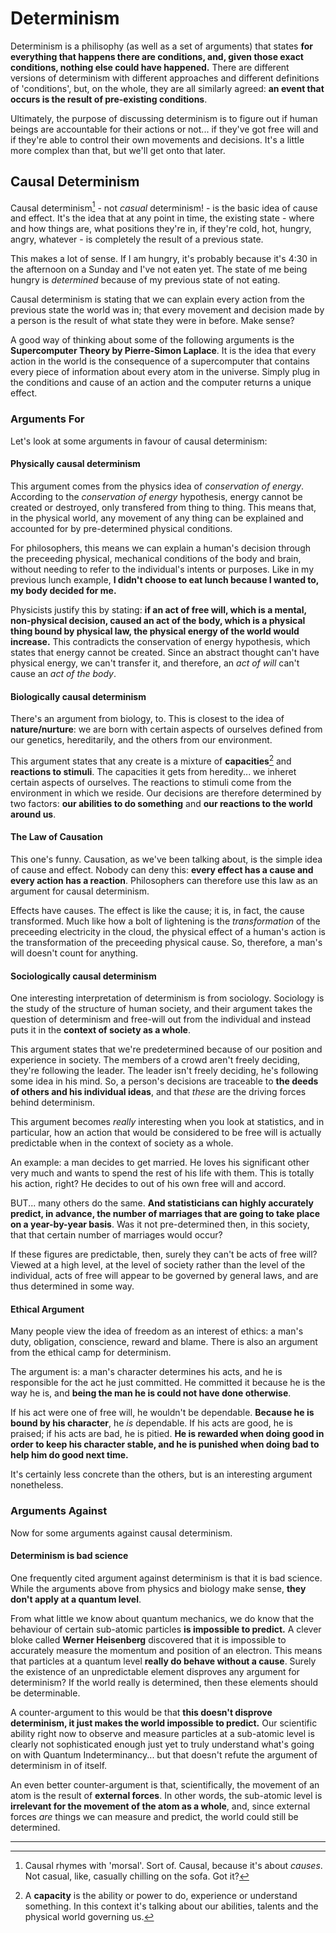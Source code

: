 # Determinism

Determinism is a philisophy (as well as a set of arguments) that states **for everything that happens there are conditions, and, given those exact conditions, nothing else could have happened.** There are different versions of determinism with different approaches and different definitions of 'conditions', but, on the whole, they are all similarly agreed: **an event that occurs is the result of pre-existing conditions**.

Ultimately, the purpose of discussing determinism is to figure out if human beings are accountable for their actions or not... if they've got free will and if they're able to control their own movements and decisions. It's a little more complex than that, but we'll get onto that later.

## Causal Determinism

Causal determinism[^1] - not _casual_ determinism! - is the basic idea of cause and effect. It's the idea that at any point in time, the existing state - where and how things are, what positions they're in, if they're cold, hot, hungry, angry, whatever - is completely the result of a previous state.

This makes a lot of sense. If I am hungry, it's probably because it's 4:30 in the afternoon on a Sunday and I've not eaten yet. The state of me being hungry is _determined_ because of my previous state of not eating.

Causal determinism is stating that we can explain every action from the previous state the world was in; that every movement and decision made by a person is the result of what state they were in before. Make sense?

A good way of thinking about some of the following arguments is the **Supercomputer Theory by Pierre-Simon Laplace**. It is the idea that every action in the world is the consequence of a supercomputer that contains every piece of information about every atom in the universe. Simply plug in the conditions and cause of an action and the computer returns a unique effect.

### Arguments For

Let's look at some arguments in favour of causal determinism:

#### Physically causal determinism

This argument comes from the physics idea of _conservation of energy_. According to the _conservation of energy_ hypothesis, energy cannot be created or destroyed, only transfered from thing to thing. This means that, in the physical world, any movement of any thing can be explained and accounted for by pre-determined physical conditions.

For philosophers, this means we can explain a human's decision through the preceeding physical, mechanical conditions of the body and brain, without needing to refer to the individual's intents or purposes. Like in my previous lunch example, **I didn't choose to eat lunch because I wanted to, my body decided for me.**

Physicists justify this by stating: **if an act of free will, which is a mental, non-physical decision, caused an act of the body, which is a physical thing bound by physical law, the physical energy of the world would increase.** This contradicts the conservation of energy hypothesis, which states that energy cannot be created. Since an abstract thought can't have physical energy, we can't transfer it, and therefore, an _act of will_ can't cause an _act of the body_.

#### Biologically causal determinism

There's an argument from biology, to. This is closest to the idea of **nature/nurture**: we are born with certain aspects of ourselves defined from our genetics, hereditarily, and the others from our environment.

This argument states that any create is a mixture of **capacities**[^2] and **reactions to stimuli**. The capacities it gets from heredity... we inheret certain aspects of ourselves. The reactions to stimuli come from the environment in which we reside. Our decisions are therefore determined by two factors: **our abilities to do something** and **our reactions to the world around us**.

#### The Law of Causation

This one's funny. Causation, as we've been talking about, is the simple idea of cause and effect. Nobody can deny this: **every effect has a cause and every action has a reaction**. Philosophers can therefore use this law as an argument for causal determinism.

Effects have causes. The effect is like the cause; it is, in fact, the cause transformed. Much like how a bolt of lightening is the _transformation_ of the preceeding electricity in the cloud, the physical effect of a human's action is the transformation of the preceeding physical cause. So, therefore, a man's will doesn't count for anything.

#### Sociologically causal determinism

One interesting interpretation of determinism is from sociology. Sociology is the study of the structure of human society, and their argument takes the question of determinism and free-will out from the individual and instead puts it in the **context of society as a whole**.

This argument states that we're predetermined because of our position and experience in society. The members of a crowd aren't freely deciding, they're following the leader. The leader isn't freely deciding, he's following some idea in his mind. So, a person's decisions are traceable to **the deeds of others and his individual ideas**, and that _these_ are the driving forces behind determinism.

This argument becomes _really_ interesting when you look at statistics, and in particular, how an action that would be considered to be free will is actually predictable when in the context of society as a whole.

An example: a man decides to get married. He loves his significant other very much and wants to spend the rest of his life with them. This is totally his action, right? He decides to out of his own free will and accord.

BUT... many others do the same. **And statisticians can highly accurately predict, in advance, the number of marriages that are going to take place on a year-by-year basis**. Was it not pre-determined then, in this society, that that certain number of marriages would occur?

If these figures are predictable, then, surely they can't be acts of free will? Viewed at a high level, at the level of society rather than the level of the individual, acts of free will appear to be governed by general laws, and are thus determined in some way.

#### Ethical Argument

Many people view the idea of freedom as an interest of ethics: a man's duty, obligation, conscience, reward and blame. There is also an argument from the ethical camp for determinism.

The argument is: a man's character determines his acts, and he is responsible for the act he just committed. He committed it because he is the way he is, and **being the man he is could not have done otherwise**.

If his act were one of free will, he wouldn't be dependable. **Because he is bound by his character**, he _is_ dependable. If his acts are good, he is praised; if his acts are bad, he is pitied. **He is rewarded when doing good in order to keep his character stable, and he is punished when doing bad to help him do good next time.**

It's certainly less concrete than the others, but is an interesting argument nonetheless.

### Arguments Against

Now for some arguments against causal determinism.

#### Determinism is bad science

One frequently cited argument against determinism is that it is bad science. While the arguments above from physics and biology make sense, **they don't apply at a quantum level**.

From what little we know about quantum mechanics, we do know that the behaviour of certain sub-atomic particles **is impossible to predict.** A clever bloke called **Werner Heisenberg** discovered that it is impossible to accurately measure the momentum and position of an electron. This means that particles at a quantum level **really do behave without a cause**. Surely the existence of an unpredictable element disproves any argument for determinism? If the world really is determined, then these elements should be determinable.

A counter-argument to this would be that **this doesn't disprove determinism, it just makes the world impossible to predict.** Our scientific ability right now to observe and measure particles at a sub-atomic level is clearly not sophisticated enough just yet to truly understand what's going on with Quantum Indeterminancy... but that doesn't refute the argument of determinism in of itself.

An even better counter-argument is that, scientifically, the movement of an atom is the result of **external forces**. In other words, the sub-atomic level is **irrelevant for the movement of the atom as a whole**, and, since external forces _are_ things we can measure and predict, the world could still be determined.

* * *

[^1]: Causal rhymes with 'morsal'. Sort of. Causal, because it's about _causes_. Not casual, like, casually chilling on the sofa. Got it?

[^2]: A **capacity** is the ability or power to do, experience or understand something. In this context it's talking about our abilities, talents and the physical world governing us.